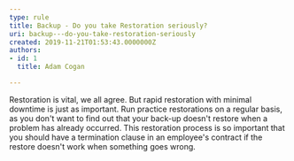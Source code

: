 ```yaml
---
type: rule
title: Backup - Do you take Restoration seriously?
uri: backup---do-you-take-restoration-seriously
created: 2019-11-21T01:53:43.0000000Z
authors:
- id: 1
  title: Adam Cogan

---
```


Restoration is vital, we all agree. But rapid restoration with minimal downtime is just as important. Run practice restorations on a regular basis, as you don't want to find out that your back-up doesn't restore when a problem has already occurred.
This restoration process is so important that you should have a termination clause in an employee's contract if the restore doesn't work when something goes wrong.
